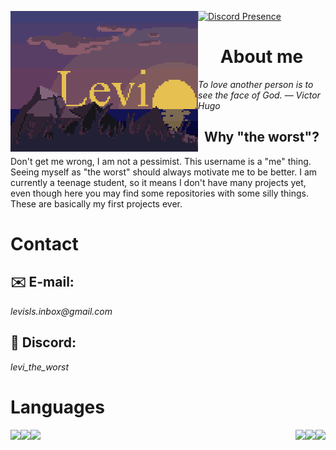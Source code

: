 [<img align="left" width="300" alt="Levi" src="img/LeviSunset512x384.gif">](#) 
[![Discord Presence](https://lanyard.cnrad.dev/api/558808903924580352)](https://discord.com/users/558808903924580352)  

<div align="left">

<h1 align="center">About me</h1>
<i>To love another person is to see the face of God. — Victor Hugo</i>

<h2 align="center">Why "the worst"?</h2>
<p>
  Don't get me wrong, I am not a pessimist.
  This username is a "me" thing. Seeing myself as "the worst" should always motivate me to be better.
  I am currently a teenage student, so it means I don't have many projects yet, even though here you may find some repositories with some silly things. These are basically my first projects ever.
</p>

<h1>Contact</h1>
<h2>✉️ E-mail:</h2> <i>levisls.inbox@gmail.com</i>
<h2>👾 Discord:</h2> <i>levi_the_worst</i>

<h1>Languages</h1>
  <img align="left" src="https://skillicons.dev/icons?i=html,javascript,css,scss,cs,java,typescript" /> 
  <img align="right" src="https://skillicons.dev/icons?i=dotnet,nodejs,maven,gradle" /> 
  <img align="left" src="https://skillicons.dev/icons?i=express,nextjs,react" /> 
  <img align="right" src="https://skillicons.dev/icons?i=vscode,visualstudio,webstorm,idea" /> 
  <img align="left" src="https://skillicons.dev/icons?i=windows,powershell,postman,git,discord" /> 
  <img align="right" src="https://skillicons.dev/icons?i=pug" />
</div>
